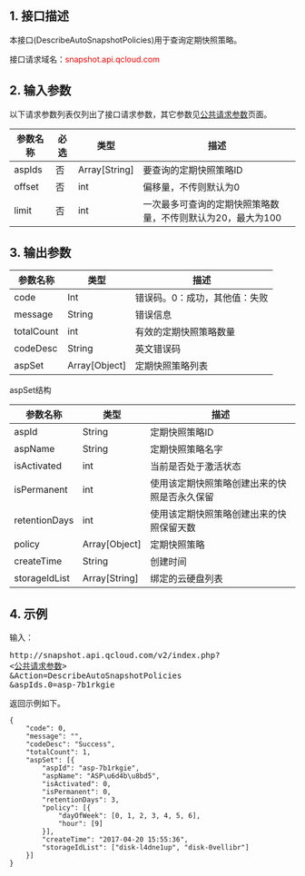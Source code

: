 
## 1. 接口描述

本接口(DescribeAutoSnapshotPolicies)用于查询定期快照策略。



接口请求域名：<font style="color:red">snapshot.api.qcloud.com</font>

## 2. 输入参数

以下请求参数列表仅列出了接口请求参数，其它参数见[公共请求参数](http://tcecqpoc.fsphere.cn/document/product/240/8320)页面。


| 参数名称 | 必选  | 类型 | 描述 |
|---------|---------|---------|---------|
| aspIds | 否 | Array[String] | 要查询的定期快照策略ID |
| offset | 否 | int | 偏移量，不传则默认为0 |
| limit | 否 | int | 一次最多可查询的定期快照策略数量，不传则默认为20，最大为100|

## 3. 输出参数

| 参数名称 | 类型 | 描述 |
|---------|---------|---------|
| code | Int | 错误码。0：成功，其他值：失败|
| message | String | 错误信息|
| totalCount | int | 有效的定期快照策略数量 |
| codeDesc | String | 英文错误码 |
| aspSet | Array[Object] | 定期快照策略列表 |

aspSet结构

| 参数名称 | 类型 | 描述 |
|---------|---------|---------|
| aspId | String | 定期快照策略ID |
| aspName | String | 定期快照策略名字 |
| isActivated | int | 当前是否处于激活状态 |
| isPermanent | int | 使用该定期快照策略创建出来的快照是否永久保留 |
| retentionDays | int | 使用该定期快照策略创建出来的快照保留天数 |
| policy | Array[Object] | 定期快照策略 |
| createTime | String | 创建时间 |
| storageIdList | Array[String] | 绑定的云硬盘列表 |

## 4. 示例

输入：
<pre>
http://snapshot.api.qcloud.com/v2/index.php?
<<a href="http://tcecqpoc.fsphere.cn/doc/api/229/6976">公共请求参数</a>>
&Action=DescribeAutoSnapshotPolicies
&aspIds.0=asp-7b1rkgie
</pre>

返回示例如下。

```
{
	"code": 0,
	"message": "",
	"codeDesc": "Success",
	"totalCount": 1,
	"aspSet": [{
		"aspId": "asp-7b1rkgie",
		"aspName": "ASP\u6d4b\u8bd5",
		"isActivated": 0,
		"isPermanent": 0,
		"retentionDays": 3,
		"policy": [{
			"dayOfWeek": [0, 1, 2, 3, 4, 5, 6],
			"hour": [9]
		}],
		"createTime": "2017-04-20 15:55:36",
		"storageIdList": ["disk-l4dne1up", "disk-0vellibr"]
	}]
}
```
